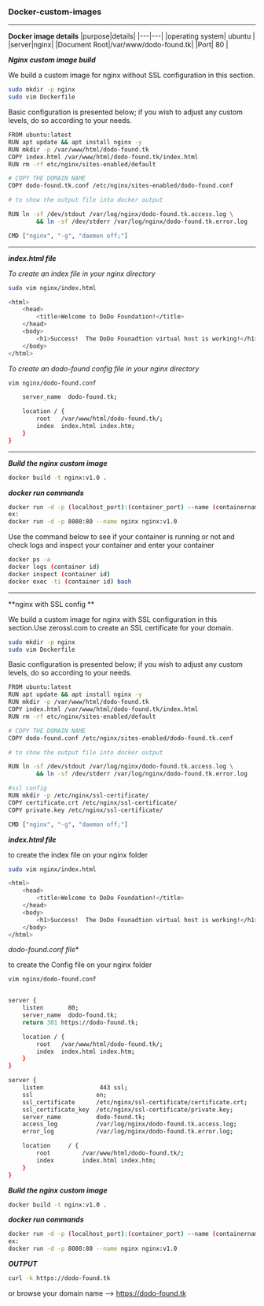 ### Docker-custom-images
---
**Docker image details**
|purpose|details|
|---|---|
|operating system| ubuntu |
|server|nginx|
|Document Root|/var/www/dodo-found.tk|
|Port| 80 |

**_Nginx custom image build_**

We build a custom image for nginx without SSL configuration in this section.

```bash
sudo mkdir -p nginx 
sudo vim Dockerfile
```
Basic configuration is presented below; if you wish to adjust any custom levels, do so according to your needs.

```bash
FROM ubuntu:latest
RUN apt update && apt install nginx -y
RUN mkdir -p /var/www/html/dodo-found.tk
COPY index.html /var/www/html/dodo-found.tk/index.html
RUN rm -rf etc/nginx/sites-enabled/default

# COPY THE DOMAIN NAME
COPY dodo-found.tk.conf /etc/nginx/sites-enabled/dodo-found.conf

# to show the output file into docker output

RUN ln -sf /dev/stdout /var/log/nginx/dodo-found.tk.access.log \
        && ln -sf /dev/stderr /var/log/nginx/dodo-found.tk.error.log

CMD ["nginx", "-g", "daemon off;"]
```
---

**_index.html file_**

_To create an index file in your nginx directory_

```bash
sudo vim nginx/index.html
```

```bash
<html>
    <head>
        <title>Welcome to DoDo Foundation!</title>
    </head>
    <body>
        <h1>Success!  The DoDo Founadtion virtual host is working!</h1>
    </body>
</html>
```
_To create an dodo-found config file in your nginx directory_

```bash
vim nginx/dodo-found.conf
```

```bash
    server_name  dodo-found.tk;

    location / {
        root   /var/www/html/dodo-found.tk/;
        index  index.html index.htm;
    }
}
```
---

**_Build the nginx custom image_**
```bash
docker build -t nginx:v1.0 .
```

**_docker run commands_**

```bash
docker run -d -p (localhost_port):(container_port) --name (containername) (imagename)
ex:
docker run -d -p 8080:80 --name nginx nginx:v1.0
```

Use the command below to see if your container is running or not and check logs and inspect your container and enter your container

```bash
docker ps -a
docker logs (container id)
docker inspect (container id)
docker exec -ti (container id) bash
```
---

**nginx with SSL config **

We build a custom image for nginx with SSL configuration in this section.Use zerossl.com to create an SSL certificate for your domain.

```bash
sudo mkdir -p nginx 
sudo vim Dockerfile
```

Basic configuration is presented below; if you wish to adjust any custom levels, do so according to your needs.

```bash
FROM ubuntu:latest
RUN apt update && apt install nginx -y
RUN mkdir -p /var/www/html/dodo-found.tk
COPY index.html /var/www/html/dodo-found.tk/index.html
RUN rm -rf etc/nginx/sites-enabled/default

# COPY THE DOMAIN NAME
COPY dodo-found.conf /etc/nginx/sites-enabled/dodo-found.tk.conf

# to show the output file into docker output

RUN ln -sf /dev/stdout /var/log/nginx/dodo-found.tk.access.log \
        && ln -sf /dev/stderr /var/log/nginx/dodo-found.tk.error.log

#ssl config
RUN mkdir -p /etc/nginx/ssl-certificate/
COPY certificate.crt /etc/nginx/ssl-certificate/
COPY private.key /etc/nginx/ssl-certificate/

CMD ["nginx", "-g", "daemon off;"]
```
**_index.html file_**

to create the index file on your nginx folder

```bash
sudo vim nginx/index.html
```

```bash
<html>
    <head>
        <title>Welcome to DoDo Foundation!</title>
    </head>
    <body>
        <h1>Success!  The DoDo Founadtion virtual host is working!</h1>
    </body>
</html>
```
*_dodo-found.conf file_**

to create the Config file on your nginx folder

```bash
vim nginx/dodo-found.conf
```

```bash

server {
    listen       80;
    server_name  dodo-found.tk;
    return 301 https://dodo-found.tk;

    location / {
        root   /var/www/html/dodo-found.tk/;
        index  index.html index.htm;
    }
}

server {
    listen                443 ssl;
    ssl                  on;
    ssl_certificate      /etc/nginx/ssl-certificate/certificate.crt;
    ssl_certificate_key  /etc/nginx/ssl-certificate/private.key;
    server_name          dodo-found.tk;
    access_log           /var/log/nginx/dodo-found.tk.access.log;
    error_log            /var/log/nginx/dodo-found.tk.error.log;

    location     / {
        root         /var/www/html/dodo-found.tk/;
        index        index.html index.htm;
    }
}                                                                                                                                                    
```

**_Build the nginx custom image_**
```bash
docker build -t nginx:v1.0 .
```

**_docker run commands_**

```bash
docker run -d -p (localhost_port):(container_port) --name (containername) (imagename)
ex:
docker run -d -p 8080:80 --name nginx nginx:v1.0
```

**_OUTPUT_**

```bash
curl -k https://dodo-found.tk
```
or browse your domain name --> https://dodo-found.tk 

